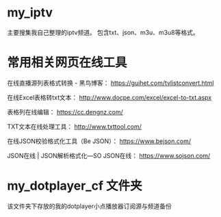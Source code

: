 # my_iptv
主要搜集我自己整理的iptv频道。
包含txt、json、m3u、m3u8等格式。

# 常用相关网页在线工具
在线直播源列表格式转换 - 黑鸟博客：
https://guihet.com/tvlistconvert.html

在线Excel表格转txt文本：
http://www.docpe.com/excel/excel-to-txt.aspx

表格列在线编辑：
https://cc.dengnz.com/

TXT文本在线处理工具：
http://www.txttool.com/

在线JSON校验格式化工具（Be JSON）：
https://www.bejson.com/

JSON在线 | JSON解析格式化—SO JSON在线：
https://www.sojson.com/

# my_dotplayer_cf 文件夹
该文件夹下存放的我的dotplayer小点播放器订阅源与频道备份
